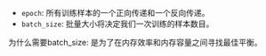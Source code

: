 
- `epoch`: 所有训练样本的一个正向传递和一个反向传递。
- `batch_size`: 批量大小将决定我们一次训练的样本数目。

为什么需要batch_size: 是为了在内存效率和内存容量之间寻找最佳平衡。
